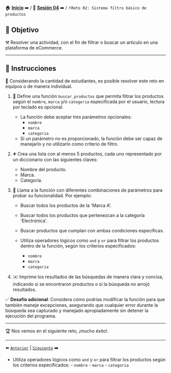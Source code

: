 🏠 [**Inicio**](../../Readme.md) ➡️ / 📖 [**Sesión 04**](../Readme.md) ➡️ / ⚡`Reto 02: Sistema filtro básico de productos`

## 🎯 Objetivo

⚒️ Resolver una actividad, con el fin de filtrar o buscar un articulo en una plataforma de eCommerce.

---

## 📝 Instrucciones

👥 Considerando la cantidad de estudiantes, es posible resolver este reto en equipos o de manera individual.

1. 📜 Define una función `buscar_productos` que permita filtrar los productos según el `nombre`, `marca` y/o `categoria` especificada por el usuario, lectura por teclado es opcional.

   - La función debe aceptar tres parámetros opcionales:
      - `nombre`
      - `marca`
      - `categoria`
   - Si un parámetro no es proporcionado, la función debe ser capaz de manejarlo y no utilizarlo como criterio de filtro.
   

2. ➕ Crea una lista con al menos 5 productos, cada uno representado por un diccionario con las siguientes claves:
   - Nombre del producto.
   - Marca.
   - Categoría.


3. 🔄 Llama a la función con diferentes combinaciones de parámetros para probar su funcionalidad. Por ejemplo:
   - Buscar todos los productos de la 'Marca A'.
   - Buscar todos los productos que pertenezcan a la categoría 'Electrónica'.
   - Buscar productos que cumplan con ambas condiciones específicas.

   - Utiliza operadores lógicos como `and` y `or` para filtrar los productos dentro de la función, según los criterios especificados:
      - `nombre`
      - `marca`
      - `categoria`
   

4. ✉️ Imprime los resultados de las búsquedas de manera clara y concisa, indicando si se encontraron productos o si la búsqueda no arrojó resultados.

✅ **Desafío adicional**: Considera cómo podrías modificar la función para que también maneje excepciones, asegurando que cualquier error durante la búsqueda sea capturado y manejado apropiadamente sin detener la ejecución del programa.

---

🏆 Nos vemos en el siguiente reto, ¡mucho éxito!.

---

⬅️ [`Anterior`](../Readme.md) | [`Siguiente`](../Ejemplo-03/Readme.md) ➡️



- Utiliza operadores lógicos como `and` y `or` para filtrar los productos según los criterios especificados:
      - `nombre`
      - `marca`
      - `categoria`